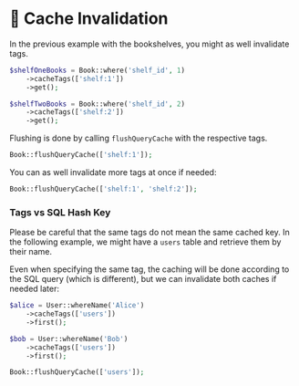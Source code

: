 # 🛑 Cache Invalidation

In the previous example with the bookshelves, you might as well invalidate tags.

```php
$shelfOneBooks = Book::where('shelf_id', 1)
    ->cacheTags(['shelf:1'])
    ->get();

$shelfTwoBooks = Book::where('shelf_id', 2)
    ->cacheTags(['shelf:2'])
    ->get();
```

Flushing is done by calling `flushQueryCache` with the respective tags.

```php
Book::flushQueryCache(['shelf:1']);
```

You can as well invalidate more tags at once if needed:

```php
Book::flushQueryCache(['shelf:1', 'shelf:2']);
```

### Tags vs SQL Hash Key

Please be careful that the same tags do not mean the same cached key. In the following example, we might have a `users` table and retrieve them by their name. 

Even when specifying the same tag, the caching will be done according to the SQL query (which is different), but we can invalidate both caches if needed later:

```php
$alice = User::whereName('Alice')
    ->cacheTags(['users'])
    ->first();

$bob = User::whereName('Bob')
    ->cacheTags(['users'])
    ->first();

Book::flushQueryCache(['users']);
```
